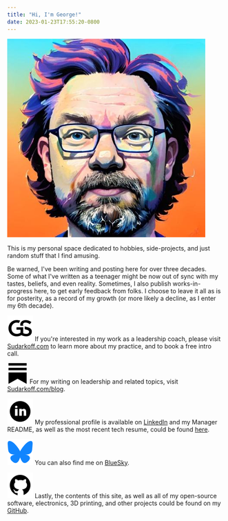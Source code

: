 ```yaml
---
title: "Hi, I'm George!"
date: 2023-01-23T17:55:20-0800
---
```

![headshot](/img/headshot.jpeg)

This is my personal space dedicated to hobbies, side-projects, and just random stuff that I find amusing.

Be warned, I've been writing and posting here for over three decades. Some of what I've written as a teenager might be now out of sync with my tastes, beliefs, and even reality. Sometimes, I also publish works-in-progress here, to get early feedback from folks. I choose to leave it all as is for posterity, as a record of my growth (or more likely a decline, as I enter my 6th decade).

![icon](/img/gs-logo.svg) If you're interested in my work as a leadership coach, please visit [Sudarkoff.com](https://sudarkoff.com) to learn more about my practice, and to book a free intro call.

![icon](/img/substack.svg) For my writing on leadership and related topics, visit [Sudarkoff.com/blog](https://sudarkoff.com/blog).

![icon](/img/linkedin.svg) My professional profile is available on [LinkedIn](https://linkedin.com/in/sudarkoff) and my Manager README, as well as the most recent tech resume, could be found [here](https://sudarkoff.com/manager-readme).

![icon](/img/bluesky.svg) You can also find me on [BlueSky](https://bsky.app/profile/sudarkoff.com).

![icon](/img/github.svg) Lastly, the contents of this site, as well as all of my open-source software, electronics, 3D printing, and other projects could be found on my [GitHub](https://github.com/sudarkoff).
